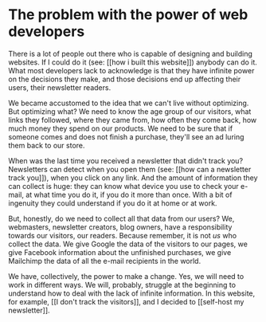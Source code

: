 # The problem with the power of web developers
There is a lot of people out there who is capable of designing and building websites. If I could do it (see: [[how i built this website]]) anybody can do it. What most developers lack to acknowledge is that they have infinite power on the decisions they make, and those decisions end up affecting their users, their newsletter readers. 

We became accustomed to the idea that we can't live without optimizing. But optimizing what? We need to know the age group of our visitors, what links they followed, where they came from, how often they come back, how much money they spend on our products. We need to be sure that if someone comes and does not finish a purchase, they'll see an ad luring them back to our store. 

When was the last time you received a newsletter that didn't track you? Newsletters can detect when you open them (see: [[how can a newsletter track you]]), when you click on any link. And the amount of information they can collect is huge: they can know what device you use to check your e-mail, at what time you do it, if you do it more than once. With a bit of ingenuity they could understand if you do it at home or at work. 

But, honestly, do we need to collect all that data from our users? We, webmasters, newsletter creators, blog owners, have a responsibility towards our visitors, our readers. Because remember, it is not *us* who collect the data. We give Google the data of the visitors to our pages, we give Facebook information about the unfinished purchases, we give Mailchimp the data of all the e-mail recipients in the world. 

We have, collectively, the power to make a change. Yes, we will need to work in different ways. We will, probably, struggle at the beginning to understand how to deal with the lack of infinite information. In this website, for example, [[I don't track the visitors]], and I decided to [[self-host my newsletter]]. 


